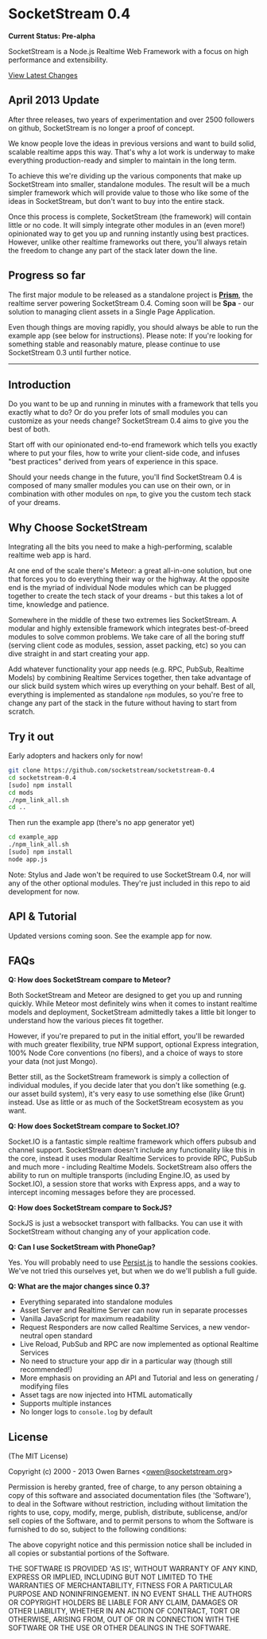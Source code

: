 # SocketStream 0.4

**Current Status: Pre-alpha**

SocketStream is a Node.js Realtime Web Framework with a focus on high performance and extensibility.

[View Latest Changes](https://github.com/socketstream/socketstream-0.4/blob/master/HISTORY.md)


## April 2013 Update

After three releases, two years of experimentation and over 2500 followers on github, SocketStream is no longer a proof of concept.

We know people love the ideas in previous versions and want to build solid, scalable realtime apps this way. That's why a lot work is underway to make everything production-ready and simpler to maintain in the long term.

To achieve this we're dividing up the various components that make up SocketStream into smaller, standalone modules. The result will be a much simpler framework which will provide value to those who like some of the ideas in SocketStream, but don't want to buy into the entire stack.

Once this process is complete, SocketStream (the framework) will contain little or no code. It will simply integrate other modules in an (even more!) opinionated way to get you up and running instantly using best practices. However, unlike other realtime frameworks out there, you'll always retain the freedom to change any part of the stack later down the line.


## Progress so far

The first major module to be released as a standalone project is [**Prism**](https://www.github.com/socketstream/prism), the realtime server powering SocketStream 0.4. Coming soon will be **Spa** - our solution to managing client assets in a Single Page Application.

Even though things are moving rapidly, you should always be able to run the example app (see below for instructions). Please note: If you're looking for something stable and reasonably mature, please continue to use SocketStream 0.3 until further notice.


<hr>

## Introduction

Do you want to be up and running in minutes with a framework that tells you exactly what to do? Or do you prefer lots of small modules you can customize as your needs change? SocketStream 0.4 aims to give you the best of both.

Start off with our opinionated end-to-end framework which tells you exactly where to put your files, how to write your client-side code, and infuses "best practices" derived from years of experience in this space.

Should your needs change in the future, you'll find SocketStream 0.4 is composed of many smaller modules you can use on their own, or in combination with other modules on `npm`, to give you the custom tech stack of your dreams.


## Why Choose SocketStream

Integrating all the bits you need to make a high-performing, scalable realtime web app is hard.

At one end of the scale there's Meteor: a great all-in-one solution, but one that forces you to do everything their way or the highway. At the opposite end is the myriad of individual Node modules which can be plugged together to create the tech stack of your dreams - but this takes a lot of time, knowledge and patience.

Somewhere in the middle of these two extremes lies SocketStream. A modular and highly extensible framework which integrates best-of-breed modules to solve common problems. We take care of all the boring stuff (serving client code as modules, session, asset packing, etc) so you can dive straight in and start creating your app.

Add whatever functionality your app needs (e.g. RPC, PubSub, Realtime Models) by combining Realtime Services together, then take advantage of our slick build system which wires up everything on your behalf. Best of all, everything is implemented as standalone `npm` modules, so you're free to change any part of the stack in the future without having to start from scratch.


## Try it out

Early adopters and hackers only for now!

```bash
git clone https://github.com/socketstream/socketstream-0.4
cd socketstream-0.4
[sudo] npm install
cd mods
./npm_link_all.sh
cd ..
```

Then run the example app (there's no app generator yet)

```bash
cd example_app
./npm_link_all.sh
[sudo] npm install
node app.js
```

Note: Stylus and Jade won't be required to use SocketStream 0.4, nor will any of the other optional modules. They're just included in this repo to aid development for now.


## API & Tutorial

Updated versions coming soon. See the example app for now.


## FAQs

**Q: How does SocketStream compare to Meteor?**

Both SocketStream and Meteor are designed to get you up and running quickly. While Meteor most definitely wins when it comes to instant realtime models and deployment, SocketStream admittedly takes a little bit longer to understand how the various pieces fit together.

However, if you're prepared to put in the initial effort, you'll be rewarded with much greater flexibility, true NPM support, optional Express integration, 100% Node Core conventions (no fibers), and a choice of ways to store your data (not just Mongo).

Better still, as the SocketStream framework is simply a collection of individual modules, if you decide later that you don't like something (e.g. our asset build system), it's very easy to use something else (like Grunt) instead. Use as little or as much of the SocketStream ecosystem as you want. 


**Q: How does SocketStream compare to Socket.IO?**

Socket.IO is a fantastic simple realtime framework which offers pubsub and channel support. SocketStream doesn't include any functionality like this in the core, instead it uses modular Realtime Services to provide RPC, PubSub and much more - including Realtime Models. SocketStream also offers the ability to run on multiple transports (including Engine.IO, as used by Socket.IO), a session store that works with Express apps, and a way to intercept incoming messages before they are processed.


**Q: How does SocketStream compare to SockJS?**

SockJS is just a websocket transport with fallbacks. You can use it with SocketStream without changing any of your application code.


**Q: Can I use SocketStream with PhoneGap?**

Yes. You will probably need to use [Persist.js](https://github.com/jeremydurham/persist-js) to handle the sessions cookies. We've not tried this ourselves yet, but when we do we'll publish a full guide.


**Q: What are the major changes since 0.3?**

* Everything separated into standalone modules
* Asset Server and Realtime Server can now run in separate processes
* Vanilla JavaScript for maximum readability
* Request Responders are now called Realtime Services, a new vendor-neutral open standard
* Live Reload, PubSub and RPC are now implemented as optional Realtime Services
* No need to structure your app dir in a particular way (though still recommended!)
* More emphasis on providing an API and Tutorial and less on generating / modifying files
* Asset tags are now injected into HTML automatically
* Supports multiple instances
* No longer logs to `console.log` by default



## License 

(The MIT License)

Copyright (c) 2000 - 2013 Owen Barnes &lt;owen@socketstream.org&gt;

Permission is hereby granted, free of charge, to any person obtaining
a copy of this software and associated documentation files (the
'Software'), to deal in the Software without restriction, including
without limitation the rights to use, copy, modify, merge, publish,
distribute, sublicense, and/or sell copies of the Software, and to
permit persons to whom the Software is furnished to do so, subject to
the following conditions:

The above copyright notice and this permission notice shall be
included in all copies or substantial portions of the Software.

THE SOFTWARE IS PROVIDED 'AS IS', WITHOUT WARRANTY OF ANY KIND,
EXPRESS OR IMPLIED, INCLUDING BUT NOT LIMITED TO THE WARRANTIES OF
MERCHANTABILITY, FITNESS FOR A PARTICULAR PURPOSE AND NONINFRINGEMENT.
IN NO EVENT SHALL THE AUTHORS OR COPYRIGHT HOLDERS BE LIABLE FOR ANY
CLAIM, DAMAGES OR OTHER LIABILITY, WHETHER IN AN ACTION OF CONTRACT,
TORT OR OTHERWISE, ARISING FROM, OUT OF OR IN CONNECTION WITH THE
SOFTWARE OR THE USE OR OTHER DEALINGS IN THE SOFTWARE.
